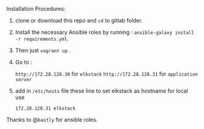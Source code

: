 Installation Procedures:

1. clone or download this repo and `cd` to gitlab folder.

2. Install the necessary Ansible roles by running : `ansible-galaxy install -r requirements.yml`.

3. Then just `vagrant up` .

4. Go to :

	`http://172.28.128.30`  for `elkstack`
	`http://172.28.128.31`  for `application server`

5. add in `/etc/hosts` file these line to set elkstack as hostname for local use
	
	`172.28.128.31 elkstack`

Thanks to @`bastly` for ansible roles.